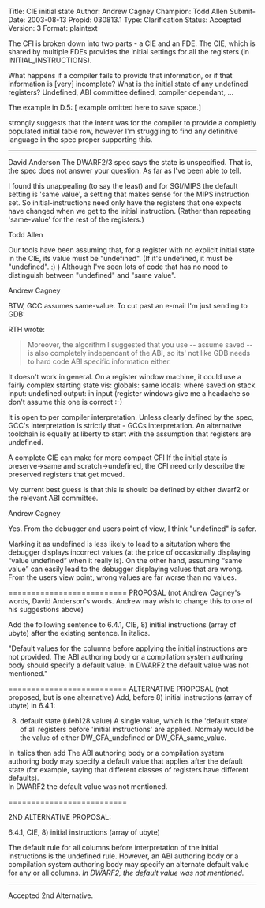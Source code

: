 Title:       CIE initial state
Author:      Andrew Cagney
Champion:    Todd Allen
Submit-Date: 2003-08-13
Propid:      030813.1
Type:        Clarification
Status:      Accepted
Version:     3
Format:      plaintext

The CFI is broken down into two parts - a CIE and an FDE.  The CIE, 
which is shared by multiple FDEs provides the initial settings for all 
the registers (in INITIAL_INSTRUCTIONS).

What happens if a compiler fails to provide that information, or if that 
information is [very] incomplete?  What is the initial state of any 
undefined registers?  Undefined, ABI committee defined, compiler 
dependant, ...

The example in D.5:
[ example omitted here to save space.]

strongly suggests that the intent was for the compiler to provide a 
completly populated initial table row, however I'm struggling to find 
any definitive language in the spec proper supporting this.

------
David Anderson
The DWARF2/3 spec says the state is unspecified. That is, the
spec does not answer your question. As far as I've been able to tell.

I found this unappealing (to say the least) and for SGI/MIPS
the default setting is 'same value', a setting that makes
sense for the MIPS instruction set.  So initial-instructions
need only have the registers that one expects have changed
when we get to the initial instruction.
(Rather than repeating 'same-value' for the rest of the registers.)


Todd Allen

Our tools have been assuming that, for a register with no explicit initial
state in the CIE, its value must be "undefined".  (If it's undefined, it must
be "undefined".  :) )  Although I've seen lots of code that has no need to
distinguish between "undefined" and "same value".

Andrew Cagney

BTW, GCC assumes same-value.  To cut past an e-mail I'm just sending to GDB:

RTH wrote:
> Moreover, the algorithm I suggested that you use -- assume saved --
> is also completely independant of the ABI, so its' not like GDB 
> needs to hard code ABI specific information either.

It doesn't work in general.
On a register window machine, it could use a fairly complex starting 
state vis:
    globals: same
    locals: where saved on stack
    input: undefined
    output: in input
(register windows give me a headache so don't assume this one is correct :-)

It is open to per compiler interpretation.
Unless clearly defined by the spec, GCC's interpretation is strictly 
that - GCCs interpretation.  An alternative toolchain is equally at 
liberty to start with the assumption that registers are undefined.

A complete CIE can make for more compact CFI
If the initial state is preserve->same and scratch->undefined, the CFI 
need only describe the preserved registers that get moved.

My current best guess is that this is should be defined by either dwarf2 
or the relevant ABI committee.



Andrew Cagney

Yes.  From the debugger and users point of view, I think "undefined" is 
safer.

Marking it as undefined is less likely to lead to a situtation where the 
debugger displays incorrect values (at the price of occasionally 
displaying “value undefined” when it really is).  On the other hand, 
assuming “same value” can easily lead to the debugger displaying 
values that are wrong.  From the users view point, wrong values are far 
worse than no values.


==========================
PROPOSAL (not Andrew Cagney's words, David Anderson's words.
    Andrew may wish to change this to one of his suggestions
        above)

Add the following sentence to 6.4.1, CIE, 
    8) initial instructions (array of ubyte)
after the existing sentence.
In italics.

"Default values for the columns before applying the
initial instructions are not provided.  The ABI authoring
body or a compilation system authoring body should
specify a default value.  In DWARF2 the default
value was not mentioned."

==========================
ALTERNATIVE PROPOSAL (not proposed, but is one alternative) 
    Add, before 8) initial instructions (array of ubyte) in 6.4.1:

8) default state (uleb128 value)
   A  single value, which is the 'default state' of
   all registers before 'initial instructions' are applied.
   Normaly would be the value of either DW_CFA_undefined or
   DW_CFA_same_value.   

In italics then add
The ABI authoring body or a compilation system authoring body
may specify a default value that applies after the
default state (for example, saying that different
classes of registers have different defaults).  
In DWARF2 the default value was not mentioned.

==========================

2ND ALTERNATIVE PROPOSAL:

   6.4.1, CIE, 8) initial instructions (array of ubyte)

   The default rule for all columns before interpretation of the initial
   instructions is the undefined rule.  However, an ABI authoring body or a
   compilation system authoring body may specify an alternate default value
   for any or all columns.  *In DWARF2, the default value was not
   mentioned.*

--------------------------

Accepted 2nd Alternative.
